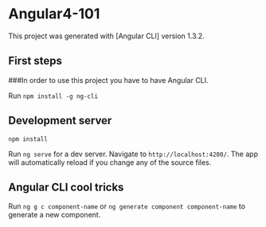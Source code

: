 # Angular4-101

This project was generated with [Angular CLI] version 1.3.2.

## First steps

###In order to use this project you have to have Angular CLI.

Run `npm install -g ng-cli`

## Development server

```
npm install
```

Run `ng serve` for a dev server. Navigate to `http://localhost:4200/`. The app will automatically reload if you change any of the source files.

## Angular CLI cool tricks

Run `ng g c component-name` or `ng generate component component-name` to generate a new component.

